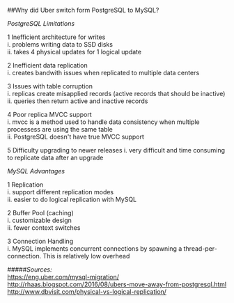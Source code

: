 ##Why did Uber switch form PostgreSQL to MySQL?  


*PostgreSQL Limitations*  

  1 Inefficient architecture for writes  
    i.  problems writing data to SSD disks  
    ii. takes 4 physical updates for 1 logical update  

  2 Inefficient data replication  
    i.  creates bandwith issues when replicated to multiple data centers  

  3 Issues with table corruption  
    i.  replicas create misapplied records (active records that should be inactive)  
    ii. queries then return active and inactive records  

  4 Poor replica MVCC support  
    i.  mvcc is a method used to handle data consistency when multiple processess are using the same table  
    ii. PostgreSQL doesn't have true MVCC support  

  5 Difficulty upgrading to newer releases
    i.  very difficult and time consuming to replicate data after an upgrade


*MySQL Advantages*  

  1 Replication  
    i.  support different replication modes  
    ii. easier to do logical replication with MySQL  

  2 Buffer Pool (caching)  
    i.  customizable design  
    ii. fewer context switches  

  3 Connection Handling  
    i.  MySQL implements concurrent connections by spawning a thread-per-connection. This is relatively low overhead  


#####*Sources:*  
<https://eng.uber.com/mysql-migration/>  
<http://rhaas.blogspot.com/2016/08/ubers-move-away-from-postgresql.html>  
<http://www.dbvisit.com/physical-vs-logical-replication/>  